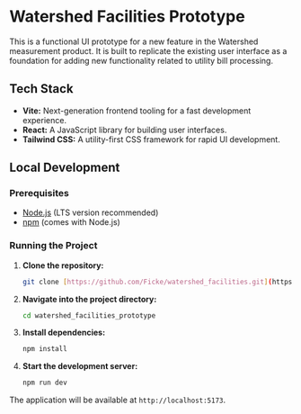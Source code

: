 # Watershed Facilities Prototype

This is a functional UI prototype for a new feature in the Watershed measurement product. It is built to replicate the existing user interface as a foundation for adding new functionality related to utility bill processing.

## Tech Stack

- **Vite:** Next-generation frontend tooling for a fast development experience.
- **React:** A JavaScript library for building user interfaces.
- **Tailwind CSS:** A utility-first CSS framework for rapid UI development.

## Local Development

### Prerequisites

- [Node.js](https://nodejs.org/) (LTS version recommended)
- [npm](https://www.npmjs.com/) (comes with Node.js)

### Running the Project

1.  **Clone the repository:**
    ```bash
    git clone [https://github.com/Ficke/watershed_facilities.git](https://github.com/Ficke/watershed_facilities.git)
    ```
2.  **Navigate into the project directory:**
    ```bash
    cd watershed_facilities_prototype
    ```
3.  **Install dependencies:**
    ```bash
    npm install
    ```
4.  **Start the development server:**
    ```bash
    npm run dev
    ```

The application will be available at `http://localhost:5173`.